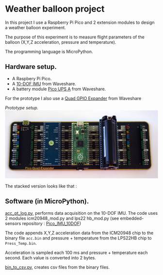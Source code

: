 # Weather balloon project

In this project I use a Raspberry Pi Pico and 2 extension modules to design a weather balloon experiment.

The purpose of this experiment is to measure flight parameters of the balloon (X,Y,Z acceleration, pressure and temperature).

The programming language is MicroPython.

## Hardware setup.

- A Raspbery Pi Pico.
- A [10-DOF IMU](https://www.waveshare.com/wiki/Pico-10DOF-IMU) from Waveshare.
- A battery module [Pico UPS A](https://www.waveshare.com/wiki/Pico-UPS-A) from Waveshare.

For the prototype I also use a [Quad GPIO Expander](https://www.waveshare.com/pico-quad-expander.htm) from Waveshare

*Prototype setup.*
![](ballon_proto.jpg)

The stacked version looks like that :



## Software (in MicroPython).

[acc_pt_log.py](acc_pt_log.py), performs data acquisition on the 10-DOF IMU. The code uses 2 modules icm20948_mod.py and
lps22 hb_mod.py (see embedded-sensors repository : [Pico_IMU_10DOF](https://github.com/pcamus/embedded-sensors/tree/main/Pico_IMU_10DOF/my_IMU_code))

The code appends X,Y,Z acceleration data from the ICM20948 chip to the binary file `acc.bin` and pressure + temperature from the LPS22HB chip to `Press_Temp.bin`.

Acceleration is sampled each 100 ms and pressure + temperature each second. Each value is converted into 2 bytes. 

[bin_to_csv.py](bin_to_csv.py), creates csv files from the binary files. 
